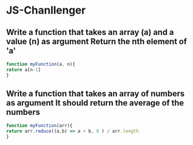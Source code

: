 
# JS-Chanllenger

##  Write a function that takes an array (a) and a value (n) as argument Return the nth element of 'a'

```jsx 
function myFunction(a, n){
return a[n-1]
}

```

## Write a function that takes an array of numbers as argument It should return the average of the numbers

```jsx 
function myFunction(arr){
return arr.reduce((a,b) => a + b, 0 ) / arr.length 
}

```
